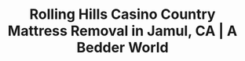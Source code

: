 ---
layout: location.njk
title: "Rolling Hills Casino Country Mattress Removal in Jamul, CA | A Bedder World"
description: "Professional mattress removal in Jamul's rural casino community. Next-day pickup serving hillside homes and ranch properties. Call 720-263-6094."
permalink: /mattress-removal/california/san-diego/jamul/
city: "Jamul"
state: "California"
stateSlug: "california"
parentMetro: "San Diego"
coordinates:
  lat: 32.7244
  lng: -116.8739
pricing:
  startingPrice: 125
  single: 125
  queen: 155
  king: 180
zipCodes:
  - "91935"
  - "91978"
neighborhoods:
  - name: "Jamul Casino Area"
    zipCodes: ["91935"]
  - name: "Jamul Indian Village"
    zipCodes: ["91935"]
  - name: "Dulzura Summit"
    zipCodes: ["91978"]
  - name: "Steele Canyon"
    zipCodes: ["91978"]
  - name: "Lyons Valley"
    zipCodes: ["91978"]
  - name: "Honey Springs Ranch"
    zipCodes: ["91935"]
  - name: "Rancho Jamul Ecological Reserve"
    zipCodes: ["91935"]
  - name: "Highway 94 Corridor"
    zipCodes: ["91935"]
  - name: "Lawson Valley"
    zipCodes: ["91978"]
  - name: "Campo Road"
    zipCodes: ["91978"]
  - name: "Proctor Valley"
    zipCodes: ["91978"]
  - name: "Jamul Drive"
    zipCodes: ["91935"]
  - name: "Vista Terraza"
    zipCodes: ["91935"]
  - name: "Rolling Hills Estates"
    zipCodes: ["91978"]
  - name: "Sweet Water Hills"
    zipCodes: ["91935"]
nearbyCities:
  - name: "San Diego"
    slug: "san-diego"
    distance: "20 miles west"
    isMetro: true
  - name: "El Cajon"
    slug: "el-cajon"
    distance: "10 miles northwest"
    isSuburb: true
  - name: "Chula Vista"
    slug: "chula-vista"
    distance: "15 miles southwest"
    isSuburb: true
recyclingPartners:
  - "San Diego County Environmental Services"
  - "East County Waste Management"
  - "San Diego County Bye Bye Mattress Program"
  - "Miramar Landfill Recycling"
localRegulations: "Jamul operates under San Diego County waste management services with scheduled bulk item collection for unincorporated communities. Rural properties require advance scheduling due to longer access routes and property distances. All mattress disposal must comply with California state environmental regulations and county waste management policies. Residents can access the San Diego County Bye Bye Mattress program for free recycling services."
reviews:
  count: 31
  featured:
    - author: "Robert L."
      text: "Excellent service for our hillside ranch property. We needed mattress removal after upgrading our guest house bedrooms before family visited for the casino opening events. The team handled our long driveway and rural access perfectly, removing two queen mattresses from different buildings on our property without any issues."
      neighborhood: "Rolling Hills Estates"
    - author: "Linda M."
      text: "Great experience near the casino area. Called them for pickup after our adult son moved out and upgraded his room to an office. They navigated our rural road system easily and were very professional handling the king mattress removal from our second floor. Fair pricing for our location."
      neighborhood: "Jamul Casino Area"
    - author: "Tom R."
      text: "Outstanding service in Honey Springs Ranch. We manage a vacation rental property and needed quick turnaround between guests. The crew understood rural property logistics and got everything handled efficiently. Professional team that works well with rural community timing."
      neighborhood: "Honey Springs Ranch"
faqs:
  - question: "How much does mattress removal cost in Jamul?"
    answer: "Our pricing starts at $125 for single mattresses, $155 for doubles/queens, and $180 for kings or multiple pieces. This includes pickup from rural properties and proper recycling through San Diego County facilities."
  - question: "Do you serve all Jamul rural areas and ranch properties?"
    answer: "Yes, we provide service throughout all Jamul areas, including casino vicinity, rural ranch properties, hillside homes, and all unincorporated county areas with appropriate access."
  - question: "Can you handle long driveways and rural property access?"
    answer: "Absolutely. We're experienced with Jamul's rural character, including long private driveways, ranch gates, hillside properties, and rural road access throughout the rolling hills area."
  - question: "What's your pickup timeframe for Jamul?"
    answer: "Most pickups happen within 24-48 hours of booking. We schedule efficiently around East County rural areas and coordinate with property access requirements."
  - question: "Do you work with vacation rentals and guest properties?"
    answer: "Yes, we serve vacation rentals and guest houses throughout Jamul's rural community. We can coordinate with property managers and guest schedules for efficient service."
  - question: "Are you licensed for San Diego County rural operations?"
    answer: "Yes, we maintain full licensing and insurance coverage for all San Diego County operations, including comprehensive liability protection for rural and ranch properties."
  - question: "How do you recycle mattresses from Jamul?"
    answer: "We transport mattresses to certified facilities through the San Diego County Bye Bye Mattress program and approved recycling centers. About 75% of each mattress gets recycled, supporting county environmental goals."
  - question: "Can you coordinate around casino events and rural community activities?"
    answer: "Yes, we understand Jamul's community patterns and can schedule around casino events, rural property needs, and community activities to provide convenient service timing."
pageContent:
  heroTitle: "Rolling Hills Casino Country Mattress Removal in Jamul"
  heroDescription: "Professional next-day pickup serving Jamul's rural casino community. From hillside ranch properties to casino area homes, we provide expert mattress removal with reliable rural service."
  
  aboutService: "Jamul's trusted mattress removal service, designed for this unique rural casino country community. With over 6,000 residents in San Diego County's rolling hills, we understand the specialized needs of rural property management and ranch living. From casino area homes to hillside ranch properties, we provide expert mattress pickup throughout all Jamul areas, ensuring environmentally responsible disposal while maintaining full compliance with San Diego County environmental regulations. Our Jamul team specializes in rural property access, long driveway navigation, and working with the community's mix of ranch properties and rural homes. We work with San Diego County Environmental Services and the County Bye Bye Mattress program to ensure your old mattress supports this rural community's commitment to environmental stewardship and responsible land management."

  serviceAreasIntro: "We provide mattress pickup services throughout Jamul's rural neighborhoods, covering both ranch properties and hillside residential areas:"

  regulationsCompliance: "Our service ensures full compliance with all San Diego County and California state regulations, providing you with disposal documentation while handling all rural property and environmental requirements."

  environmentalImpact: "Every mattress we collect in Jamul supports rural environmental stewardship and responsible land management. Through our partnerships with San Diego County Environmental Services and the County Bye Bye Mattress program, we've diverted mattresses from rural areas. With over 75% of each mattress being recyclable, materials recovered include steel springs, foam, cotton, and wood - all processed through certified facilities to reduce environmental impact and support Jamul's role as a rural community committed to preserving the natural beauty of San Diego County's rolling hills and open spaces."

  howItWorksScheduling: "Next-day slots available throughout Jamul's rural community. We'll confirm via text message and coordinate around rural property access and scheduling needs."

  howItWorksService: "Our licensed and insured team removes your mattress from anywhere on your property, handles all county compliance requirements, and provides professional service that understands rural property logistics."

  howItWorksDisposal: "Your mattress is transported to certified San Diego County facilities including the Miramar Landfill Bye Bye Mattress program for responsible material recovery that supports county environmental leadership."

  sidebarStats:
    mattressesRemoved: "298"

  uniqueContent: "Jamul's rural casino country community brings unique mattress removal considerations. Located in San Diego County's rolling hills with ranch properties and the closest casino to downtown San Diego, we coordinate service around this rural community's distinctive lifestyle and property needs.

Our service integrates with Jamul's rural community rhythms. Whether you're updating guest house bedrooms on ranch properties, refreshing rooms in hillside homes, or coordinating removal around casino area property management, we provide reliable service that adapts to rural living requirements.

Every pickup appointment works with Jamul's rural character. Ranch property schedules? Casino event timing? Rural community activities? We coordinate with property access needs and community patterns to ensure convenient service for all residents.

The rural housing throughout Jamul requires specialized handling. From ranch properties with long private driveways to hillside homes with challenging access, our team adapts to each property's rural requirements including gate access, dirt roads, and property layout considerations.

Local coordination through San Diego County Environmental Services emphasizes rural land stewardship and environmental responsibility. We work with county services and certified recycling facilities to ensure every mattress supports the community's commitment to preserving the natural beauty of the rolling hills landscape.

Community events and casino activities occasionally impact our service schedule. Jamul's unique position as rural casino country means we coordinate around property access needs, community gatherings, and seasonal activities to ensure convenient service timing.

Our pricing stays consistent across all rural properties. Whether you're on ranch estates or hillside homes, the same transparent rates apply to every Jamul resident, reflecting our commitment to serving the entire rural community."
---